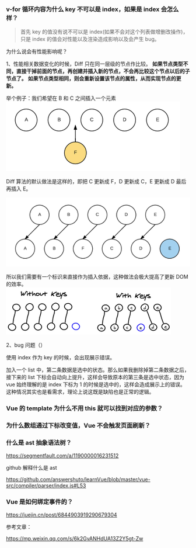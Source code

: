 ### v-for 循环内容为什么 key 不可以是 index，如果是 index 会怎么样？

> 首先 key 的值没有说不可以是 index(如果不会对这个列表做增删改操作)，只是 index 的值会对性能以及渲染造成影响以及会产生 bug。

为什么说会有性能影响呢？

1、性能相关数据变化的时候，Diff 只在同一层级的节点作比较。 **如果节点类型不同，直接干掉前面的节点，再创建并插入新的节点，不会再比较这个节点以后的子节点了。** **如果节点类型相同，则会重新设置该节点的属性，从而实现节点的更新。**

举个例子：我们希望在 B 和 C 之间插入一个元素 ![image](./assets/diff1.png)

Diff 算法的默认做法是这样的，即把 C 更新成 F，D 更新成 C，E 更新成 D 最后再插入 E。

![image](./assets/diff2.png)

所以我们需要有一个标识来直接作为插入依据，这种做法会极大提高了更新 DOM 的效率。 ![image](./assets/diff3.png)

2、bug 问题（）

使用 index 作为 key 的时候，会出现展示错误。

加入一个 list 中，第二条数据是选中的状态。那么如果我删除掉第二条数据之后，接下来的 list 下标会自动向上提升，这样会导致原本的第三条是选中状态，因为 vue 始终理解的是 index 下标为 1 的时候是选中的，这样会造成展示上的错误。这种情况其实也是看需求，理论上说这既是缺陷也是正常的逻辑。

### Vue 的 template 为什么不用 this 就可以找到对应的参数？

### 为什么数组通过下标改变值，Vue 不会触发页面刷新？

### 什么是 ast 抽象语法树？

https://segmentfault.com/a/1190000016231512

github 解释什么是 ast

https://github.com/answershuto/learnVue/blob/master/vue-src/compiler/parser/index.js#L53

### Vue 是如何绑定事件的？

https://juejin.cn/post/6844903919290679304

参考文章：

https://mp.weixin.qq.com/s/6k2GvANHdUA13Z2Y5gt-Zw
